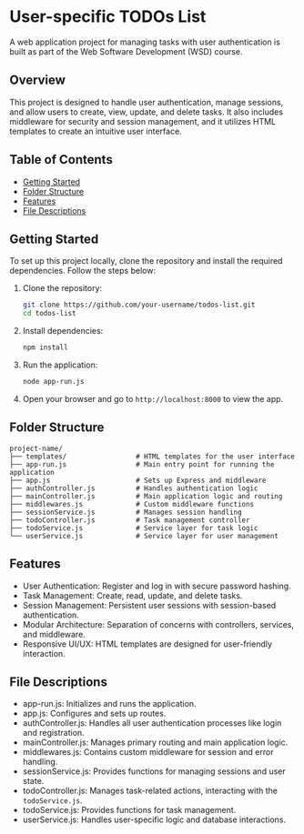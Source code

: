 # User-specific TODOs List

A web application project for managing tasks with user authentication is built as part of the Web Software Development (WSD) course.

## Overview

This project is designed to handle user authentication, manage sessions, and allow users to create, view, update, and delete tasks. It also includes middleware for security and session management, and it utilizes HTML templates to create an intuitive user interface.

## Table of Contents

- [Getting Started](#getting-started)
- [Folder Structure](#folder-structure)
- [Features](#features)
- [File Descriptions](#file-descriptions)

## Getting Started

To set up this project locally, clone the repository and install the required dependencies. Follow the steps below:

1. Clone the repository:

    ```bash
    git clone https://github.com/your-username/todos-list.git
    cd todos-list
    ```

2. Install dependencies:

    ```bash
    npm install
    ```

3. Run the application:

    ```bash
    node app-run.js
    ```

4. Open your browser and go to `http://localhost:8000` to view the app.

## Folder Structure

```
project-name/
├── templates/                 # HTML templates for the user interface
├── app-run.js                 # Main entry point for running the application
├── app.js                     # Sets up Express and middleware
├── authController.js          # Handles authentication logic
├── mainController.js          # Main application logic and routing
├── middlewares.js             # Custom middleware functions
├── sessionService.js          # Manages session handling
├── todoController.js          # Task management controller
├── todoService.js             # Service layer for task logic
└── userService.js             # Service layer for user management
```

## Features

- User Authentication: Register and log in with secure password hashing.
- Task Management: Create, read, update, and delete tasks.
- Session Management: Persistent user sessions with session-based authentication.
- Modular Architecture: Separation of concerns with controllers, services, and middleware.
- Responsive UI/UX: HTML templates are designed for user-friendly interaction.

## File Descriptions

- app-run.js: Initializes and runs the application.
- app.js: Configures and sets up routes.
- authController.js: Handles all user authentication processes like login and registration.
- mainController.js: Manages primary routing and main application logic.
- middlewares.js: Contains custom middleware for session and error handling.
- sessionService.js: Provides functions for managing sessions and user state.
- todoController.js: Manages task-related actions, interacting with the `todoService.js`.
- todoService.js: Provides functions for task management.
- userService.js: Handles user-specific logic and database interactions.
